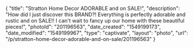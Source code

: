 {
    "title": "Stratton Home Decor ADORABLE and on SALE!",
    "description": "How did I just discover this BRAND?! Everything is perfectly adorable and rustic and on SALE!! I can't wait to fancy up our home with these beautiful pieces!",
    "photoId": "201196563",
    "date_created": "1549199173",
    "date_modified": "1549199967",
    "type": "captivate",
    "layout": "photo",
    "url": "\/p\/stratton-home-decor-adorable-and-on-sale\/201196563"
}